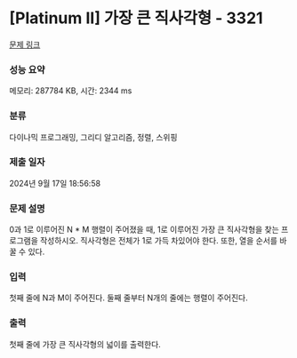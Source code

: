 # [Platinum II] 가장 큰 직사각형 - 3321 

[문제 링크](https://www.acmicpc.net/problem/3321) 

### 성능 요약

메모리: 287784 KB, 시간: 2344 ms

### 분류

다이나믹 프로그래밍, 그리디 알고리즘, 정렬, 스위핑

### 제출 일자

2024년 9월 17일 18:56:58

### 문제 설명

<p>0과 1로 이루어진 N * M 행렬이 주어졌을 때, 1로 이루어진 가장 큰 직사각형을 찾는 프로그램을 작성하시오. 직사각형은 전체가 1로 가득 차있어야 한다. 또한, 열을 순서를 바꿀 수 있다.</p>

### 입력 

 <p>첫째 줄에 N과 M이 주어진다. 둘째 줄부터 N개의 줄에는 행렬이 주어진다.</p>

### 출력 

 <p>첫째 줄에 가장 큰 직사각형의 넓이를 출력한다.</p>

